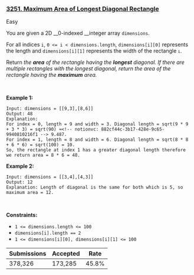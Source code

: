 ### [3251. Maximum Area of Longest Diagonal Rectangle](https://leetcode.com/problems/maximum-area-of-longest-diagonal-rectangle/description/?envType=daily-question&envId=2025-08-26)

Easy

You are given a 2D __0-indexed __integer array `` dimensions ``.

For all indices `` i ``, `` 0 <= i < dimensions.length ``, `` dimensions[i][0] `` represents the length and `` dimensions[i][1] `` represents the width of the rectangle<span style="font-size: 13.3333px;"> `` i ``</span>.

Return _the __area__ of the rectangle having the __longest__ diagonal. If there are multiple rectangles with the longest diagonal, return the area of the rectangle having the __maximum__ area._

 

<strong class="example">Example 1:</strong>

```
Input: dimensions = [[9,3],[8,6]]
Output: 48
Explanation: 
For index = 0, length = 9 and width = 3. Diagonal length = sqrt(9 * 9 + 3 * 3) = sqrt(90) ≈<!-- notionvc: 882cf44c-3b17-428e-9c65-9940810216f1 --> 9.487.
For index = 1, length = 8 and width = 6. Diagonal length = sqrt(8 * 8 + 6 * 6) = sqrt(100) = 10.
So, the rectangle at index 1 has a greater diagonal length therefore we return area = 8 * 6 = 48.
```

<strong class="example">Example 2:</strong>

```
Input: dimensions = [[3,4],[4,3]]
Output: 12
Explanation: Length of diagonal is the same for both which is 5, so maximum area = 12.
```

 

__Constraints:__

<ul><li><code>1 <= dimensions.length <= 100</code></li><li><code><font face="monospace">dimensions[i].length == 2</font></code></li><li><code><font face="monospace">1 <= dimensions[i][0], dimensions[i][1] <= 100</font></code></li></ul>

| Submissions    | Accepted     | Rate   |
| -------------- | ------------ | ------ |
| 378,326 | 173,285 | 45.8% |